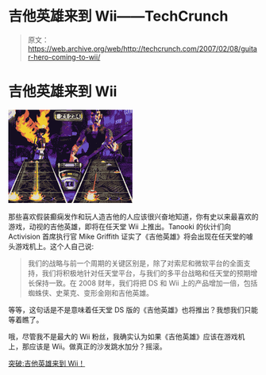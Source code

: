 # 吉他英雄来到 Wii——TechCrunch

> 原文：<https://web.archive.org/web/http://techcrunch.com/2007/02/08/guitar-hero-coming-to-wii/>

# 吉他英雄来到 Wii

![](img/b5977b392f13513bad405fbb26ba4c9a.png)

那些喜欢假装癫痫发作和玩人造吉他的人应该很兴奋地知道，你有史以来最喜欢的游戏，动视的吉他英雄，即将在任天堂 Wii 上推出。Tanooki 的伙计们向 Activision 首席执行官 Mike Griffith 证实了《吉他英雄》将会出现在任天堂的噱头游戏机上。这个人自己说:

> 我们的战略与前一个周期的关键区别是，除了对索尼和微软平台的全面支持，我们将积极地针对任天堂平台，与我们的多平台战略和任天堂的预期增长保持一致。在 2008 财年，我们将把 DS 和 Wii 上的产品增加一倍，包括蜘蛛侠、史莱克、变形金刚和吉他英雄。

等等，这句话是不是意味着任天堂 DS 版的《吉他英雄》也将推出？我想我们只能等着瞧了。

哦，尽管我不是最大的 Wii 粉丝，我确实认为如果《吉他英雄》应该在游戏机上，那应该是 Wii。做真正的沙发跳水加分？摇滚。

[突破:吉他英雄来到 Wii！](https://web.archive.org/web/20210301232102/http://www.thetanooki.com/2007/02/08/breaking-guitar-hero-comes-to-the-wii/)